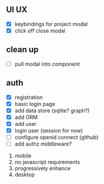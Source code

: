 ## UI UX
- [x] keybindings for project modal
- [x] click off close modal

## clean up
- [ ] pull modal into component

## auth
- [x] registration
- [x] basic login page
- [x] add data store (sqlite? graph?)
- [x] add ORM
- [x] add user
- [x] login user (session for now)
- [ ] configure openid connect (github)
- [ ] add authz middleware?

<!-- maybe reverse the order -->
1. mobile
2. no javascript requirements
3. progressively enhance
4. desktop
